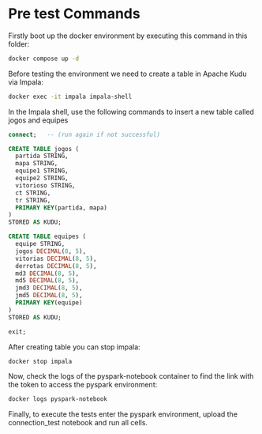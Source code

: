 # Pre test Commands
Firstly boot up the docker environment by executing this command in this folder:
```bash
docker compose up -d
```
Before testing the environment we need to create a table in Apache Kudu via Impala:
```bash
docker exec -it impala impala-shell
```
In the Impala shell, use the following commands to insert a new table called jogos and equipes
```SQL
connect;   -- (run again if not successful)

CREATE TABLE jogos (
  partida STRING,
  mapa STRING,
  equipe1 STRING,
  equipe2 STRING,
  vitorioso STRING, 
  ct STRING,
  tr STRING,
  PRIMARY KEY(partida, mapa)
)
STORED AS KUDU;

CREATE TABLE equipes (
  equipe STRING,
  jogos DECIMAL(8, 5),
  vitorias DECIMAL(8, 5),
  derrotas DECIMAL(8, 5),
  md3 DECIMAL(8, 5),
  md5 DECIMAL(8, 5),
  jmd3 DECIMAL(8, 5),
  jmd5 DECIMAL(8, 5),
  PRIMARY KEY(equipe)
)
STORED AS KUDU;

exit;
```
After creating table you can stop impala:
```bash
docker stop impala
```
Now, check the logs of the pyspark-notebook container to find the link with the token to access the pyspark environment:
```bash
docker logs pyspark-notebook
```
Finally, to execute the tests enter the pyspark environment, upload the connection_test notebook and run all cells.